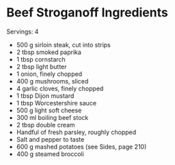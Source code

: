 # Beef Stroganoff Ingredients

Servings: 4

- 500 g sirloin steak, cut into strips
- 2 tbsp smoked paprika
- 1 tbsp cornstarch
- 2 tbsp light butter
- 1 onion, finely chopped
- 400 g mushrooms, sliced
- 4 garlic cloves, finely chopped
- 1 tbsp Dijon mustard
- 1 tbsp Worcestershire sauce
- 500 g light soft cheese
- 300 ml boiling beef stock
- 2 tbsp double cream
- Handful of fresh parsley, roughly chopped
- Salt and pepper to taste
- 600 g mashed potatoes (see Sides, page 210)
- 400 g steamed broccoli